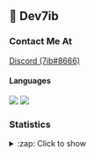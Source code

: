 ## 🚀 Dev7ib

### Contact Me At
<a href="https://discord.com">Discord (7ib#8666)</a>

#### Languages
<img src="https://img.shields.io/badge/Java-3776AB?style=for-the-badge&logo=Java&logoColor=white"/> 
<img src="https://img.shields.io/badge/JavaScript-3776AB?style=for-the-badge&logo=Java&logoColor=white"/>

### Statistics
<details>
  <summary>:zap: Click to show</summary>
   <img align="Left" alt="My Stats" src="https://github-readme-stats.vercel.app/api?username=Dev7ib&show_icons=true&hide_border=true&theme=dark" />
   <img style="float: right;" alt="Most Used Languages" src="https://github-readme-stats.vercel.app/api/top-langs/?username=Dev7ib&layout=compact&hide_border=true&theme=dark"/>
</details>
